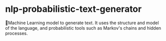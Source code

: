 # nlp-probabilistic-text-generator
🤖Machine Learning model to generate text. It uses the structure and model of the language, and probabilistic tools such as Markov's chains and hidden processes.
